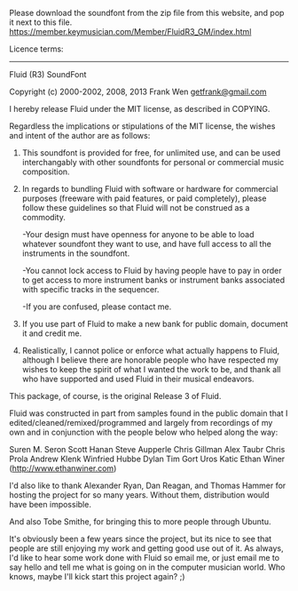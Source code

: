 Please download the soundfont from the zip file from this website, and pop it next to this file.
https://member.keymusician.com/Member/FluidR3_GM/index.html

Licence terms:

---

Fluid (R3) SoundFont

Copyright (c) 2000-2002, 2008, 2013 Frank Wen <getfrank@gmail.com>

I hereby release Fluid under the MIT license, as described in COPYING.

Regardless the implications or stipulations of the MIT license, the wishes 
and intent of the author are as follows: 

1. This soundfont is provided for free, for unlimited use, and can be used 
   interchangably with other soundfonts for personal or commercial music 
   composition. 

2. In regards to bundling Fluid with software or hardware for commercial 
   purposes (freeware with paid features, or paid completely), please 
   follow these guidelines so that Fluid will not be construed as a commodity.

     -Your design must have openness for anyone to be able to load whatever 
      soundfont they want to use, and have full access to all the instruments 
      in the soundfont. 

     -You cannot lock access to Fluid by having people have to pay in order 
      to get access to more instrument banks or instrument banks associated 
      with specific tracks in the sequencer. 

     -If you are confused, please contact me.

3. If you use part of Fluid to make a new bank for public domain, document it 
   and credit me. 

4. Realistically, I cannot police or enforce what actually happens to Fluid, 
   although I believe there are honorable people who have respected my wishes 
   to keep the spirit of what I wanted the work to be, and thank all who have 
   supported and used Fluid in their musical endeavors. 


This package, of course, is the original Release 3 of Fluid.  

Fluid was constructed in part from samples found in the public domain that I
edited/cleaned/remixed/programmed and largely from recordings of my own and
in conjunction with the people below who helped along the way:

Suren M. Seron
Scott Hanan
Steve Aupperle
Chris Gillman
Alex Taubr
Chris Prola
Andrew Klenk
Winfried Hubbe 
Dylan
Tim
Gort
Uros Katic 
Ethan Winer (http://www.ethanwiner.com) 

I'd also like to thank Alexander Ryan, Dan Reagan, and Thomas Hammer for 
hosting the project for so many years. Without them, distribution would have 
been impossible.

And also Tobe Smithe, for bringing this to more people through Ubuntu.

It's obviously been a few years since the project, but its nice to see that
people are still enjoying my work and getting good use out of it.  As always,
I'd like to hear some work done with Fluid so email me, or just email me to
say hello and tell me what is going on in the computer musician world.
Who knows, maybe I'll kick start this project again? ;)

